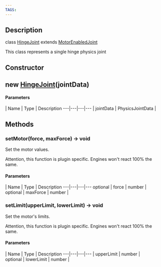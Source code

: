 ```yaml
---
TAGS:
---
```

## Description

class [HingeJoint](/classes/3.0/HingeJoint) extends [MotorEnabledJoint](/classes/3.0/MotorEnabledJoint)

This class represents a single hinge physics joint

## Constructor

## new [HingeJoint](/classes/3.0/HingeJoint)(jointData)



#### Parameters
 | Name | Type | Description
---|---|---|---
 | jointData | PhysicsJointData |   

## Methods

### setMotor(force, maxForce) &rarr; void

Set the motor values.

Attention, this function is plugin specific. Engines won't react 100% the same.

#### Parameters
 | Name | Type | Description
---|---|---|---
optional | force | number |   
optional | maxForce | number |   
### setLimit(upperLimit, lowerLimit) &rarr; void

Set the motor's limits.

Attention, this function is plugin specific. Engines won't react 100% the same.

#### Parameters
 | Name | Type | Description
---|---|---|---
 | upperLimit | number |   
optional | lowerLimit | number |   
